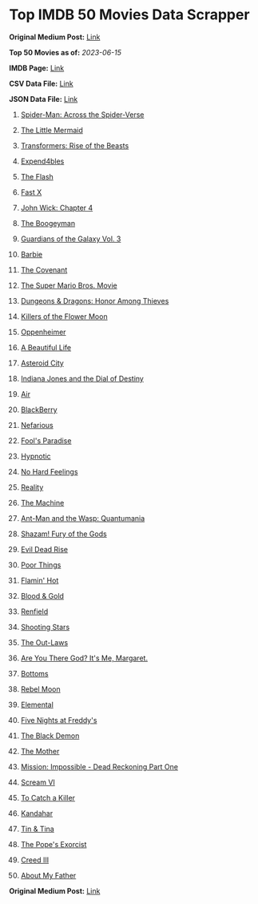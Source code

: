 # Top IMDB 50 Movies Data Scrapper

**Original Medium Post:** [Link](https://medium.com/@nishantsahoo/which-movie-should-i-watch-5c83a3c0f5b1) 

**Top 50 Movies as of:** _2023-06-15_

**IMDB Page:** [Link](http://www.imdb.com/search/title?release_date=2023,2023&title_type=feature)

**CSV Data File:** [Link](/Data/data.csv)

**JSON Data File:** [Link](/Data/data.json)

1. [Spider-Man: Across the Spider-Verse](https://www.imdb.com/title/tt9362722/?ref_=adv_li_tt)

2. [The Little Mermaid](https://www.imdb.com/title/tt5971474/?ref_=adv_li_tt)

3. [Transformers: Rise of the Beasts](https://www.imdb.com/title/tt5090568/?ref_=adv_li_tt)

4. [Expend4bles](https://www.imdb.com/title/tt3291150/?ref_=adv_li_tt)

5. [The Flash](https://www.imdb.com/title/tt0439572/?ref_=adv_li_tt)

6. [Fast X](https://www.imdb.com/title/tt5433140/?ref_=adv_li_tt)

7. [John Wick: Chapter 4](https://www.imdb.com/title/tt10366206/?ref_=adv_li_tt)

8. [The Boogeyman](https://www.imdb.com/title/tt3427252/?ref_=adv_li_tt)

9. [Guardians of the Galaxy Vol. 3](https://www.imdb.com/title/tt6791350/?ref_=adv_li_tt)

10. [Barbie](https://www.imdb.com/title/tt1517268/?ref_=adv_li_tt)

11. [The Covenant](https://www.imdb.com/title/tt4873118/?ref_=adv_li_tt)

12. [The Super Mario Bros. Movie](https://www.imdb.com/title/tt6718170/?ref_=adv_li_tt)

13. [Dungeons & Dragons: Honor Among Thieves](https://www.imdb.com/title/tt2906216/?ref_=adv_li_tt)

14. [Killers of the Flower Moon](https://www.imdb.com/title/tt5537002/?ref_=adv_li_tt)

15. [Oppenheimer](https://www.imdb.com/title/tt15398776/?ref_=adv_li_tt)

16. [A Beautiful Life](https://www.imdb.com/title/tt15282148/?ref_=adv_li_tt)

17. [Asteroid City](https://www.imdb.com/title/tt14230388/?ref_=adv_li_tt)

18. [Indiana Jones and the Dial of Destiny](https://www.imdb.com/title/tt1462764/?ref_=adv_li_tt)

19. [Air](https://www.imdb.com/title/tt16419074/?ref_=adv_li_tt)

20. [BlackBerry](https://www.imdb.com/title/tt21867434/?ref_=adv_li_tt)

21. [Nefarious](https://www.imdb.com/title/tt14537248/?ref_=adv_li_tt)

22. [Fool's Paradise](https://www.imdb.com/title/tt9013340/?ref_=adv_li_tt)

23. [Hypnotic](https://www.imdb.com/title/tt8080204/?ref_=adv_li_tt)

24. [No Hard Feelings](https://www.imdb.com/title/tt15671028/?ref_=adv_li_tt)

25. [Reality](https://www.imdb.com/title/tt24068064/?ref_=adv_li_tt)

26. [The Machine](https://www.imdb.com/title/tt11040844/?ref_=adv_li_tt)

27. [Ant-Man and the Wasp: Quantumania](https://www.imdb.com/title/tt10954600/?ref_=adv_li_tt)

28. [Shazam! Fury of the Gods](https://www.imdb.com/title/tt10151854/?ref_=adv_li_tt)

29. [Evil Dead Rise](https://www.imdb.com/title/tt13345606/?ref_=adv_li_tt)

30. [Poor Things](https://www.imdb.com/title/tt14230458/?ref_=adv_li_tt)

31. [Flamin' Hot](https://www.imdb.com/title/tt8105234/?ref_=adv_li_tt)

32. [Blood & Gold](https://www.imdb.com/title/tt18073328/?ref_=adv_li_tt)

33. [Renfield](https://www.imdb.com/title/tt11358390/?ref_=adv_li_tt)

34. [Shooting Stars](https://www.imdb.com/title/tt3715152/?ref_=adv_li_tt)

35. [The Out-Laws](https://www.imdb.com/title/tt11274492/?ref_=adv_li_tt)

36. [Are You There God? It's Me, Margaret.](https://www.imdb.com/title/tt9185206/?ref_=adv_li_tt)

37. [Bottoms](https://www.imdb.com/title/tt17527468/?ref_=adv_li_tt)

38. [Rebel Moon](https://www.imdb.com/title/tt14998742/?ref_=adv_li_tt)

39. [Elemental](https://www.imdb.com/title/tt15789038/?ref_=adv_li_tt)

40. [Five Nights at Freddy's](https://www.imdb.com/title/tt4589218/?ref_=adv_li_tt)

41. [The Black Demon](https://www.imdb.com/title/tt10279472/?ref_=adv_li_tt)

42. [The Mother](https://www.imdb.com/title/tt6968614/?ref_=adv_li_tt)

43. [Mission: Impossible - Dead Reckoning Part One](https://www.imdb.com/title/tt9603212/?ref_=adv_li_tt)

44. [Scream VI](https://www.imdb.com/title/tt17663992/?ref_=adv_li_tt)

45. [To Catch a Killer](https://www.imdb.com/title/tt10275534/?ref_=adv_li_tt)

46. [Kandahar](https://www.imdb.com/title/tt5761544/?ref_=adv_li_tt)

47. [Tin & Tina](https://www.imdb.com/title/tt7354440/?ref_=adv_li_tt)

48. [The Pope's Exorcist](https://www.imdb.com/title/tt13375076/?ref_=adv_li_tt)

49. [Creed III](https://www.imdb.com/title/tt11145118/?ref_=adv_li_tt)

50. [About My Father](https://www.imdb.com/title/tt8373206/?ref_=adv_li_tt)

**Original Medium Post:** [Link](https://medium.com/@nishantsahoo/which-movie-should-i-watch-5c83a3c0f5b1) 
